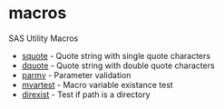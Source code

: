# macros
SAS Utility Macros

* [squote](squote.sas) - Quote string with single quote characters
* [dquote](dquote.sas) - Quote string with double quote characters
* [parmv](parmv.sas) - Parameter validation
* [mvartest](mvartest.sas) - Macro variable existance test
* [direxist](direxist.sas) - Test if path is a directory
